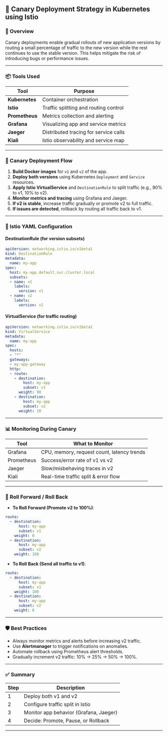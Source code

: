 ## 📘 Canary Deployment Strategy in Kubernetes using Istio

### 🔰 Overview

Canary deployments enable gradual rollouts of new application versions by routing a small percentage of traffic to the new version while the rest continues to use the stable version. This helps mitigate the risk of introducing bugs or performance issues.

---

### 📦 Tools Used

| Tool           | Purpose                               |
| -------------- | ------------------------------------- |
| **Kubernetes** | Container orchestration               |
| **Istio**      | Traffic splitting and routing control |
| **Prometheus** | Metrics collection and alerting       |
| **Grafana**    | Visualizing app and service metrics   |
| **Jaeger**     | Distributed tracing for service calls |
| **Kiali**      | Istio observability and service map   |

---

### 🚦 Canary Deployment Flow

1. **Build Docker images** for `v1` and `v2` of the app.
2. **Deploy both versions** using Kubernetes `Deployment` and `Service` resources.
3. **Apply Istio VirtualService** and `DestinationRule` to split traffic (e.g., 90% to v1, 10% to v2).
4. **Monitor metrics and tracing** using Grafana and Jaeger.
5. **If v2 is stable**, increase traffic gradually or promote v2 to full traffic.
6. **If issues are detected**, rollback by routing all traffic back to v1.

---

### 🧱 Istio YAML Configuration

#### DestinationRule (for version subsets)

```yaml
apiVersion: networking.istio.io/v1beta1
kind: DestinationRule
metadata:
  name: my-app
spec:
  host: my-app.default.svc.cluster.local
  subsets:
  - name: v1
    labels:
      version: v1
  - name: v2
    labels:
      version: v2
```

#### VirtualService (for traffic routing)

```yaml
apiVersion: networking.istio.io/v1beta1
kind: VirtualService
metadata:
  name: my-app
spec:
  hosts:
  - "*"
  gateways:
  - my-app-gateway
  http:
  - route:
    - destination:
        host: my-app
        subset: v1
      weight: 90
    - destination:
        host: my-app
        subset: v2
      weight: 10
```

---

### 📊 Monitoring During Canary

| Tool       | What to Monitor                            |
| ---------- | ------------------------------------------ |
| Grafana    | CPU, memory, request count, latency trends |
| Prometheus | Success/error rate of v1 vs v2             |
| Jaeger     | Slow/misbehaving traces in v2              |
| Kiali      | Real-time traffic split & error flow       |

---

### 🔁 Roll Forward / Roll Back

* **To Roll Forward (Promote v2 to 100%)**:

```yaml
route:
  - destination:
      host: my-app
      subset: v1
    weight: 0
  - destination:
      host: my-app
      subset: v2
    weight: 100
```

* **To Roll Back (Send all traffic to v1)**:

```yaml
route:
  - destination:
      host: my-app
      subset: v1
    weight: 100
  - destination:
      host: my-app
      subset: v2
    weight: 0
```

---

### 🛡️ Best Practices

* Always monitor metrics and alerts before increasing v2 traffic.
* Use **Alertmanager** to trigger notifications on anomalies.
* Automate rollback using Prometheus alert thresholds.
* Gradually increment v2 traffic: 10% → 25% → 50% → 100%.

---

### ✅ Summary

| Step | Description                            |
| ---- | -------------------------------------- |
| 1    | Deploy both v1 and v2                  |
| 2    | Configure traffic split in Istio       |
| 3    | Monitor app behavior (Grafana, Jaeger) |
| 4    | Decide: Promote, Pause, or Rollback    |

---
